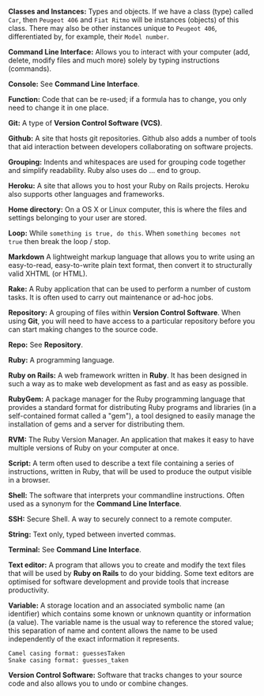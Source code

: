 **Classes and Instances:**  Types and objects. If we have a class (type) called `Car`, then `Peugeot 406` and `Fiat Ritmo` will be instances (objects) of this class. There may also be other instances unique to `Peugeot 406`, differentiated by, for example, their `Model number`.

**Command Line Interface:**  Allows you to interact with your computer (add, delete, modify files and much more) solely by typing instructions (commands).

**Console:**  See **Command Line Interface**.

**Function:**  Code that can be re-used; if a formula has to change, you only need to change it in one place.

**Git:**  A type of **Version Control Software (VCS)**.

**Github:**  A site that hosts git repositories. Github also adds a number of tools that aid interaction between developers collaborating on software projects. 

**Grouping:**  Indents and whitespaces are used for grouping code together and simplify readability. Ruby also uses do … end to group.

**Heroku:**  A site that allows you to host your Ruby on Rails projects. Heroku also supports other languages and frameworks.

**Home directory:**  On a OS X or Linux computer, this is where the files and settings belonging to your user are stored.

**Loop:**   While `something is true, do this`. When `something becomes not true` then break the loop / stop.

**Markdown** A lightweight markup language that allows you to write using an easy-to-read, easy-to-write plain text format, then convert it to structurally valid XHTML (or HTML).

**Rake:**  A Ruby application that can be used to perform a number of custom tasks. It is often used to carry out maintenance or ad-hoc jobs.

**Repository:**  A grouping of files within **Version Control Software**. When using **Git**, you will need to have access to a particular repository before you can start making changes to the source code.

**Repo:**  See **Repository**.

**Ruby:**  A programming language.

**Ruby on Rails:**  A web framework written in **Ruby**. It has been designed in such a way as to make web development as fast and as easy as possible.

**RubyGem:**  A package manager for the Ruby programming language that provides a standard format for distributing Ruby programs and libraries (in a self-contained format called a "gem"), a tool designed to easily manage the installation of gems and a server for distributing them.

**RVM:**  The Ruby Version Manager. An application that makes it easy to have multiple versions of Ruby on your computer at once.

**Script:**  A term often used to describe a text file containing a series of instructions, written in Ruby, that will be used to produce the output visible in a browser.

**Shell:**  The software that interprets your commandline instructions. Often used as a synonym for the **Command Line Interface**.

**SSH:**  Secure Shell. A way to securely connect to a remote computer.

**String:**  Text only, typed between inverted commas.

**Terminal:**  See **Command Line Interface**.

**Text editor:**  A program that allows you to create and modify the text files that will be used by **Ruby on Rails** to do your bidding. Some text editors are optimised for software development and provide tools that increase productivity.

**Variable:**  A storage location and an associated symbolic name (an identifier) which contains some known or unknown quantity or information (a value). The variable name is the usual way to reference the stored value; this separation of name and content allows the name to be used independently of the exact information it represents.

    Camel casing format: guessesTaken
    Snake casing format: guesses_taken

**Version Control Software:**  Software that tracks changes to your source code and also allows you to undo or combine changes.
